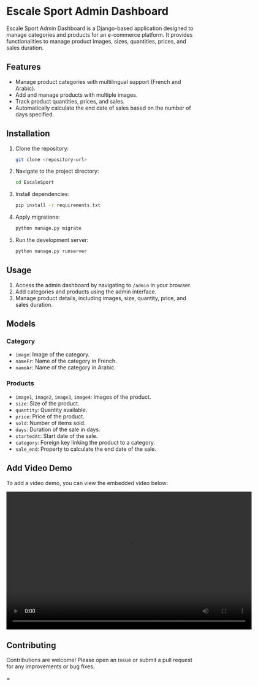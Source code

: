 # Escale Sport Admin Dashboard

Escale Sport Admin Dashboard is a Django-based application designed to manage categories and products for an e-commerce platform. It provides functionalities to manage product images, sizes, quantities, prices, and sales duration.

## Features

- Manage product categories with multilingual support (French and Arabic).
- Add and manage products with multiple images.
- Track product quantities, prices, and sales.
- Automatically calculate the end date of sales based on the number of days specified.

## Installation

1. Clone the repository:
   ```bash
   git clone <repository-url>
   ```

2. Navigate to the project directory:
   ```bash
   cd EscaleSport
   ```

3. Install dependencies:
   ```bash
   pip install -r requirements.txt
   ```

4. Apply migrations:
   ```bash
   python manage.py migrate
   ```

5. Run the development server:
   ```bash
   python manage.py runserver
   ```

## Usage

1. Access the admin dashboard by navigating to `/admin` in your browser.
2. Add categories and products using the admin interface.
3. Manage product details, including images, size, quantity, price, and sales duration.

## Models

### Category
- `image`: Image of the category.
- `nameFr`: Name of the category in French.
- `nameAr`: Name of the category in Arabic.

### Products
- `image1`, `image2`, `image3`, `image4`: Images of the product.
- `size`: Size of the product.
- `quantity`: Quantity available.
- `price`: Price of the product.
- `sold`: Number of items sold.
- `days`: Duration of the sale in days.
- `startedAt`: Start date of the sale.
- `category`: Foreign key linking the product to a category.
- `sale_end`: Property to calculate the end date of the sale.

## Add Video Demo

To add a video demo, you can view the embedded video below:

<video width="640" height="360" controls>
  <source src="demo_vd.mp4" type="video/mp4">
  Your browser does not support the video tag.
</video>

## Contributing

Contributions are welcome! Please open an issue or submit a pull request for any improvements or bug fixes.

=